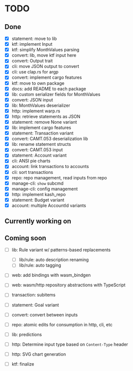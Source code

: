 # TODO

## Done

- [x] statement: move to lib
- [x] ktf: implement Input
- [x] ktf: simplify MonthValues parsing
- [x] convert: lib, move ktf input here
- [x] convert: Output trait
- [x] cli: move JSON output to convert
- [x] cli: use clap.rs for argp
- [x] convert: implement cargo features
- [x] ktf: move to own package
- [x] docs: add README to each package
- [x] lib: custom serializer fields for MonthValues
- [x] convert: JSON input
- [x] lib: MonthValues deserializer
- [x] http: implement warp.rs
- [x] http: retrieve statements as JSON
- [x] statement: remove None variant
- [x] lib: implement cargo features
- [x] statement: Transaction variant
- [x] convert: CAMT.053 deserialization lib
- [x] lib: rename statement structs
- [x] convert: CAMT.053 input
- [x] statement: Account variant
- [x] cli: ANSI pie charts
- [x] account: link transactions to accounts
- [x] cli: sort transactions
- [x] repo: repo management, read inputs from repo
- [x] manage-cli: `show` subcmd
- [x] manage-cli: config management
- [x] http: implement kash_repo
- [x] statement: Budget variant
- [x] account: multiple AccountId variants

## Currently working on

## Coming soon

- [ ] lib: Rule variant w/ patterns-based replacements
  - [ ] lib/rule: auto description renaming
  - [ ] lib/rule: auto tagging

- [ ] web: add bindings with wasm_bindgen
- [ ] web: wasm/http repository abstractions with TypeScript

- [ ] transaction: subitems
- [ ] statement: Goal variant

- [ ] convert: convert between inputs
- [ ] repo: atomic edits for consumption in http, cli, etc

- [ ] lib: predictions

- [ ] http: Determine input type based on `Content-Type` header
- [ ] http: SVG chart generation
- [ ] ktf: finalize

